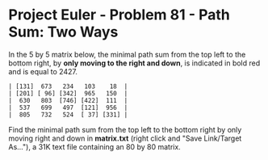 # Project Euler - Problem 81 - Path Sum: Two Ways
In the 5 by 5 matrix below, the minimal path sum from the top left to the bottom right, by **only moving to the right and down**, is indicated in bold red and is equal to 2427.

    | [131]  673   234   103    18  |
    | [201] [ 96] [342]  965   150  |
    |  630   803  [746] [422]  111  |
    |  537   699   497  [121]  956  |
    |  805   732   524  [ 37] [331] |


Find the minimal path sum from the top left to the bottom right by only moving right and down in **matrix.txt** (right click and "Save Link/Target As..."), a 31K text file containing an 80 by 80 matrix.
